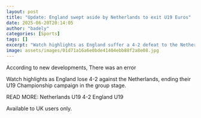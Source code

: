 ```yaml
---
layout: post
title: "Update: England swept aside by Netherlands to exit U19 Euros"
date: 2025-06-20T20:14:05
author: "badely"
categories: [Sports]
tags: []
excerpt: "Watch highlights as England suffer a 4-2 defeat to the Netherlands, ending their U19 Championship campaign in the group stage."
image: assets/images/01d71a16a6e0bde41404ebb88f2a8e08.jpg
---
```


According to new developments, There was an error

Watch highlights as England lose 4-2 against the Netherlands, ending their U19 Championship campaign in the group stage.

READ MORE: Netherlands U19 4-2 England U19 

Available to UK users only.

